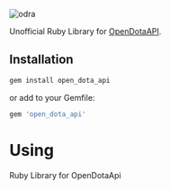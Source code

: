 ![odra](https://user-images.githubusercontent.com/2478436/28491007-95355790-6ef0-11e7-95b9-a08f585db9e8.png)



Unofficial Ruby Library for [OpenDotaAPI](https://docs.opendota.com/).


## Installation
```ruby
gem install open_dota_api
```

or add to your Gemfile:
```ruby
gem 'open_dota_api'
```


# Using
Ruby Library for OpenDotaApi
